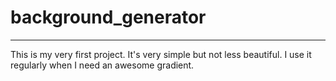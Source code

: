 # background_generator
______________

This is my very first project.
It's very simple but not less beautiful.
I use it regularly when I need an awesome gradient.

